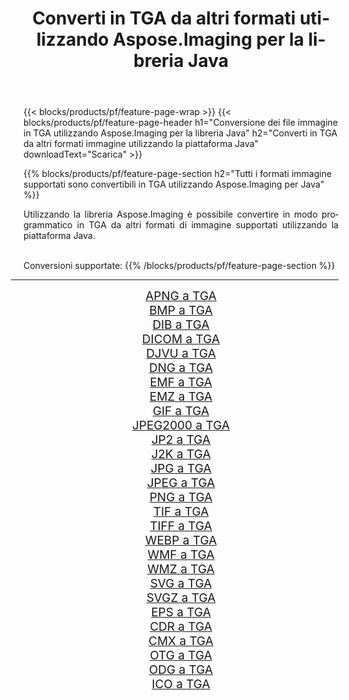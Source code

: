 ﻿---
title: Converti in TGA da altri formati utilizzando Aspose.Imaging per la libreria Java 
weight: 3920
url: /it/java/conversion/to/tga/ 
lang: it
langdirlevel: 2
locales: zh-hans,ja,it,ru,de,es,fr,nl,id,lt,pl,pt,vi,tr,ko,zh-hant,ar,hi,th,sv,cs,uk,he
description: Usando Aspose.Imaging puoi convertire in TGA da altri formati usando Java
---

{{< blocks/products/pf/feature-page-wrap >}}
{{< blocks/products/pf/feature-page-header h1="Conversione dei file immagine in TGA utilizzando Aspose.Imaging per la libreria Java" h2="Converti in TGA da altri formati immagine utilizzando la piattaforma Java" downloadText="Scarica" >}}


{{% blocks/products/pf/feature-page-section  h2="Tutti i formati immagine supportati sono convertibili in TGA utilizzando Aspose.Imaging per Java" %}}
<p align=justify>Utilizzando la libreria Aspose.Imaging è possibile convertire in modo programmatico in TGA da altri formati di immagine supportati utilizzando la piattaforma Java.</p>
<br/>
Conversioni supportate:
{{% /blocks/products/pf/feature-page-section %}}
<div class="container-fluid productfamilypage bg-gray">
    <div class="convertypes bg-gray agp-content section">
        <div class="container">
		<hr style="margin-left:-20px;"/>
		<div class="row other-converters" style="gap: 10px;font-size: 19px;text-align:center;">
		    <div class='col-md-2 other-converter remove-lp remove-rp'><a href="/imaging/it/java/conversion/apng-to-tga/" style="padding:15px;">APNG a TGA</a></div>
<div class='col-md-2 other-converter remove-lp remove-rp'><a href="/imaging/it/java/conversion/bmp-to-tga/" style="padding:15px;">BMP a TGA</a></div>
<div class='col-md-2 other-converter remove-lp remove-rp'><a href="/imaging/it/java/conversion/dib-to-tga/" style="padding:15px;">DIB a TGA</a></div>
<div class='col-md-2 other-converter remove-lp remove-rp'><a href="/imaging/it/java/conversion/dicom-to-tga/" style="padding:15px;">DICOM a TGA</a></div>
<div class='col-md-2 other-converter remove-lp remove-rp'><a href="/imaging/it/java/conversion/djvu-to-tga/" style="padding:15px;">DJVU a TGA</a></div>
<div class='col-md-2 other-converter remove-lp remove-rp'><a href="/imaging/it/java/conversion/dng-to-tga/" style="padding:15px;">DNG a TGA</a></div>
<div class='col-md-2 other-converter remove-lp remove-rp'><a href="/imaging/it/java/conversion/emf-to-tga/" style="padding:15px;">EMF a TGA</a></div>
<div class='col-md-2 other-converter remove-lp remove-rp'><a href="/imaging/it/java/conversion/emz-to-tga/" style="padding:15px;">EMZ a TGA</a></div>
<div class='col-md-2 other-converter remove-lp remove-rp'><a href="/imaging/it/java/conversion/gif-to-tga/" style="padding:15px;">GIF a TGA</a></div>
<div class='col-md-2 other-converter remove-lp remove-rp'><a href="/imaging/it/java/conversion/jpeg2000-to-tga/" style="padding:15px;">JPEG2000 a TGA</a></div>
<div class='col-md-2 other-converter remove-lp remove-rp'><a href="/imaging/it/java/conversion/jp2-to-tga/" style="padding:15px;">JP2 a TGA</a></div>
<div class='col-md-2 other-converter remove-lp remove-rp'><a href="/imaging/it/java/conversion/j2k-to-tga/" style="padding:15px;">J2K a TGA</a></div>
<div class='col-md-2 other-converter remove-lp remove-rp'><a href="/imaging/it/java/conversion/jpg-to-tga/" style="padding:15px;">JPG a TGA</a></div>
<div class='col-md-2 other-converter remove-lp remove-rp'><a href="/imaging/it/java/conversion/jpeg-to-tga/" style="padding:15px;">JPEG a TGA</a></div>
<div class='col-md-2 other-converter remove-lp remove-rp'><a href="/imaging/it/java/conversion/png-to-tga/" style="padding:15px;">PNG a TGA</a></div>
<div class='col-md-2 other-converter remove-lp remove-rp'><a href="/imaging/it/java/conversion/tif-to-tga/" style="padding:15px;">TIF a TGA</a></div>
<div class='col-md-2 other-converter remove-lp remove-rp'><a href="/imaging/it/java/conversion/tiff-to-tga/" style="padding:15px;">TIFF a TGA</a></div>
<div class='col-md-2 other-converter remove-lp remove-rp'><a href="/imaging/it/java/conversion/webp-to-tga/" style="padding:15px;">WEBP a TGA</a></div>
<div class='col-md-2 other-converter remove-lp remove-rp'><a href="/imaging/it/java/conversion/wmf-to-tga/" style="padding:15px;">WMF a TGA</a></div>
<div class='col-md-2 other-converter remove-lp remove-rp'><a href="/imaging/it/java/conversion/wmz-to-tga/" style="padding:15px;">WMZ a TGA</a></div>
<div class='col-md-2 other-converter remove-lp remove-rp'><a href="/imaging/it/java/conversion/svg-to-tga/" style="padding:15px;">SVG a TGA</a></div>
<div class='col-md-2 other-converter remove-lp remove-rp'><a href="/imaging/it/java/conversion/svgz-to-tga/" style="padding:15px;">SVGZ a TGA</a></div>
<div class='col-md-2 other-converter remove-lp remove-rp'><a href="/imaging/it/java/conversion/eps-to-tga/" style="padding:15px;">EPS a TGA</a></div>
<div class='col-md-2 other-converter remove-lp remove-rp'><a href="/imaging/it/java/conversion/cdr-to-tga/" style="padding:15px;">CDR a TGA</a></div>
<div class='col-md-2 other-converter remove-lp remove-rp'><a href="/imaging/it/java/conversion/cmx-to-tga/" style="padding:15px;">CMX a TGA</a></div>
<div class='col-md-2 other-converter remove-lp remove-rp'><a href="/imaging/it/java/conversion/otg-to-tga/" style="padding:15px;">OTG a TGA</a></div>
<div class='col-md-2 other-converter remove-lp remove-rp'><a href="/imaging/it/java/conversion/odg-to-tga/" style="padding:15px;">ODG a TGA</a></div>
<div class='col-md-2 other-converter remove-lp remove-rp'><a href="/imaging/it/java/conversion/ico-to-tga/" style="padding:15px;">ICO a TGA</a></div>
                </div>
        </div>
    </div>
</div>
<br/>

